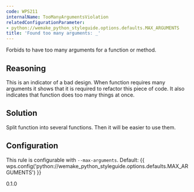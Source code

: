 ```yaml
---
code: WPS211
internalName: TooManyArgumentsViolation
relatedConfigurationParameter:
- python://wemake_python_styleguide.options.defaults.MAX_ARGUMENTS
title: 'Found too many arguments: _'
---
```


Forbids to have too many arguments for a function or method.

## Reasoning
This is an indicator of a bad design. When function requires many
arguments it shows that it is required to refactor this piece of
code. It also indicates that function does too many things at once.

## Solution
Split function into several functions. Then it will be easier to use
them.

## Configuration
This rule is configurable with `--max-arguments`. Default:
{{ wps.config('python://wemake_python_styleguide.options.defaults.MAX_ARGUMENTS') }}

<div class="versionadded">

0.1.0

</div>
